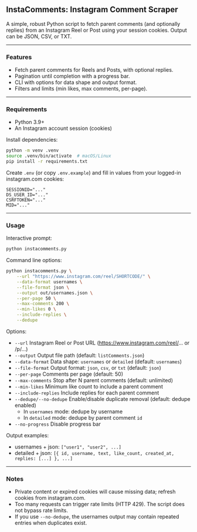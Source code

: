 ## InstaComments: Instagram Comment Scraper

A simple, robust Python script to fetch parent comments (and optionally replies) from an Instagram Reel or Post using your session cookies. Output can be JSON, CSV, or TXT.

---

### Features

- Fetch parent comments for Reels and Posts, with optional replies.
- Pagination until completion with a progress bar.
- CLI with options for data shape and output format.
- Filters and limits (min likes, max comments, per-page).

---

### Requirements

- Python 3.9+
- An Instagram account session (cookies)

Install dependencies:

```bash
python -m venv .venv
source .venv/bin/activate  # macOS/Linux
pip install -r requirements.txt
```

Create `.env` (or copy `.env.example`) and fill in values from your logged-in instagram.com cookies:

```
SESSIONID="..."
DS_USER_ID="..."
CSRFTOKEN="..."
MID="..."
```

---

### Usage

Interactive prompt:

```bash
python instacomments.py
```

Command line options:

```bash
python instacomments.py \
	--url "https://www.instagram.com/reel/SHORTCODE/" \
	--data-format usernames \
	--file-format json \
	--output out/usernames.json \
	--per-page 50 \
	--max-comments 200 \
	--min-likes 0 \
	--include-replies \
	--dedupe
```

Options:

- `--url` Instagram Reel or Post URL (https://www.instagram.com/reel/... or /p/...)
- `--output` Output file path (default: `listComments.json`)
- `--data-format` Data shape: `usernames` or `detailed` (default: `usernames`)
- `--file-format` Output format: `json`, `csv`, or `txt` (default: `json`)
- `--per-page` Comments per page (default: 50)
- `--max-comments` Stop after N parent comments (default: unlimited)
- `--min-likes` Minimum like count to include a parent comment
- `--include-replies` Include replies for each parent comment
- `--dedupe/--no-dedupe` Enable/disable duplicate removal (default: dedupe enabled)
	- In `usernames` mode: dedupe by username
	- In `detailed` mode: dedupe by parent comment `id`
- `--no-progress` Disable progress bar

Output examples:

- usernames + json: `["user1", "user2", ...]`
- detailed + json: `[{ id, username, text, like_count, created_at, replies: [...] }, ...]`

---

### Notes

- Private content or expired cookies will cause missing data; refresh cookies from instagram.com.
- Too many requests can trigger rate limits (HTTP 429). The script does not bypass rate limits.
 - If you use `--no-dedupe`, the usernames output may contain repeated entries when duplicates exist.

